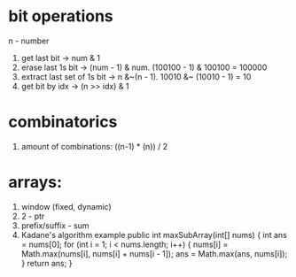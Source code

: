 # bit operations

n - number

1. get last bit -> num & 1
2. erase last 1s bit -> (num - 1) & num. (100100 - 1) & 100100 = 100000
3. extract last set of 1s bit -> n &\~(n - 1). 10010 &~ (10010 - 1) = 10
4. get bit by idx -> (n >> idx) & 1

# combinatorics

1. amount of combinations: ((n-1) * (n)) / 2

# arrays:

1. window (fixed, dynamic)
2. 2 - ptr
3. prefix/suffix - sum
4. Kadane's algorithm
    example
    public int maxSubArray(int[] nums) {
        int ans = nums[0];
        for (int i = 1; i < nums.length; i++) {
            nums[i] = Math.max(nums[i], nums[i] + nums[i - 1]);
            ans = Math.max(ans, nums[i]);
        }
        return ans;
    }
